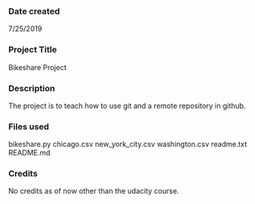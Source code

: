 ### Date created
7/25/2019

### Project Title
Bikeshare Project

### Description
The project is to teach how to use git and a remote repository in github.

### Files used
bikeshare.py
chicago.csv
new_york_city.csv
washington.csv
readme.txt
README.md

### Credits
No credits as of now other than the udacity course.
